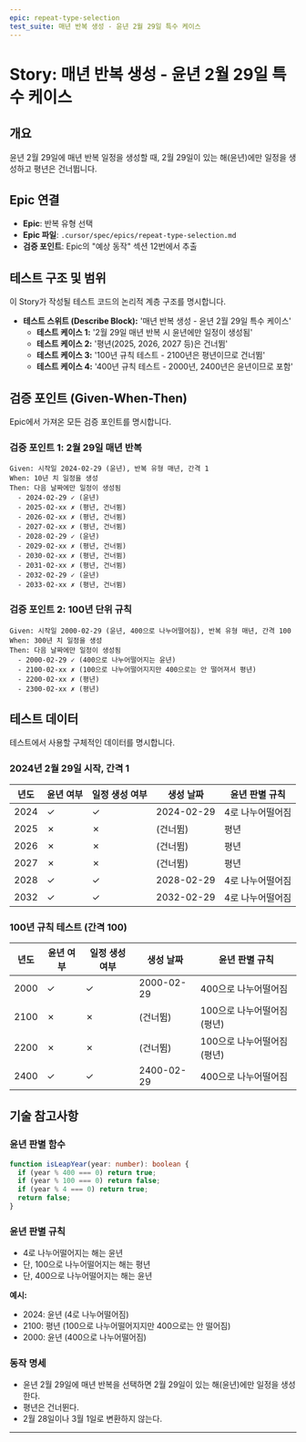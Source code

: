 ```yaml
---
epic: repeat-type-selection
test_suite: 매년 반복 생성 - 윤년 2월 29일 특수 케이스
---
```


# Story: 매년 반복 생성 - 윤년 2월 29일 특수 케이스

## 개요

윤년 2월 29일에 매년 반복 일정을 생성할 때, 2월 29일이 있는 해(윤년)에만 일정을 생성하고 평년은 건너뜁니다.

## Epic 연결

- **Epic**: 반복 유형 선택
- **Epic 파일**: `.cursor/spec/epics/repeat-type-selection.md`
- **검증 포인트**: Epic의 "예상 동작" 섹션 12번에서 추출

## 테스트 구조 및 범위

이 Story가 작성될 테스트 코드의 논리적 계층 구조를 명시합니다.

- **테스트 스위트 (Describe Block):** '매년 반복 생성 - 윤년 2월 29일 특수 케이스'
  - **테스트 케이스 1:** '2월 29일 매년 반복 시 윤년에만 일정이 생성됨'
  - **테스트 케이스 2:** '평년(2025, 2026, 2027 등)은 건너뜀'
  - **테스트 케이스 3:** '100년 규칙 테스트 - 2100년은 평년이므로 건너뜀'
  - **테스트 케이스 4:** '400년 규칙 테스트 - 2000년, 2400년은 윤년이므로 포함'

## 검증 포인트 (Given-When-Then)

Epic에서 가져온 모든 검증 포인트를 명시합니다.

### 검증 포인트 1: 2월 29일 매년 반복

```
Given: 시작일 2024-02-29 (윤년), 반복 유형 매년, 간격 1
When: 10년 치 일정을 생성
Then: 다음 날짜에만 일정이 생성됨
  - 2024-02-29 ✓ (윤년)
  - 2025-02-xx ✗ (평년, 건너뜀)
  - 2026-02-xx ✗ (평년, 건너뜀)
  - 2027-02-xx ✗ (평년, 건너뜀)
  - 2028-02-29 ✓ (윤년)
  - 2029-02-xx ✗ (평년, 건너뜀)
  - 2030-02-xx ✗ (평년, 건너뜀)
  - 2031-02-xx ✗ (평년, 건너뜀)
  - 2032-02-29 ✓ (윤년)
  - 2033-02-xx ✗ (평년, 건너뜀)
```

### 검증 포인트 2: 100년 단위 규칙

```
Given: 시작일 2000-02-29 (윤년, 400으로 나누어떨어짐), 반복 유형 매년, 간격 100
When: 300년 치 일정을 생성
Then: 다음 날짜에만 일정이 생성됨
  - 2000-02-29 ✓ (400으로 나누어떨어지는 윤년)
  - 2100-02-xx ✗ (100으로 나누어떨어지지만 400으로는 안 떨어져서 평년)
  - 2200-02-xx ✗ (평년)
  - 2300-02-xx ✗ (평년)
```

## 테스트 데이터

테스트에서 사용할 구체적인 데이터를 명시합니다.

### 2024년 2월 29일 시작, 간격 1

| 년도 | 윤년 여부 | 일정 생성 여부 | 생성 날짜  | 윤년 판별 규칙   |
| ---- | --------- | -------------- | ---------- | ---------------- |
| 2024 | ✓         | ✓              | 2024-02-29 | 4로 나누어떨어짐 |
| 2025 | ✗         | ✗              | (건너뜀)   | 평년             |
| 2026 | ✗         | ✗              | (건너뜀)   | 평년             |
| 2027 | ✗         | ✗              | (건너뜀)   | 평년             |
| 2028 | ✓         | ✓              | 2028-02-29 | 4로 나누어떨어짐 |
| 2032 | ✓         | ✓              | 2032-02-29 | 4로 나누어떨어짐 |

### 100년 규칙 테스트 (간격 100)

| 년도 | 윤년 여부 | 일정 생성 여부 | 생성 날짜  | 윤년 판별 규칙              |
| ---- | --------- | -------------- | ---------- | --------------------------- |
| 2000 | ✓         | ✓              | 2000-02-29 | 400으로 나누어떨어짐        |
| 2100 | ✗         | ✗              | (건너뜀)   | 100으로 나누어떨어짐 (평년) |
| 2200 | ✗         | ✗              | (건너뜀)   | 100으로 나누어떨어짐 (평년) |
| 2400 | ✓         | ✓              | 2400-02-29 | 400으로 나누어떨어짐        |

## 기술 참고사항

### 윤년 판별 함수

```typescript
function isLeapYear(year: number): boolean {
  if (year % 400 === 0) return true;
  if (year % 100 === 0) return false;
  if (year % 4 === 0) return true;
  return false;
}
```

### 윤년 판별 규칙

- 4로 나누어떨어지는 해는 윤년
- 단, 100으로 나누어떨어지는 해는 평년
- 단, 400으로 나누어떨어지는 해는 윤년

**예시:**

- 2024: 윤년 (4로 나누어떨어짐)
- 2100: 평년 (100으로 나누어떨어지지만 400으로는 안 떨어짐)
- 2000: 윤년 (400으로 나누어떨어짐)

### 동작 명세

- 윤년 2월 29일에 매년 반복을 선택하면 2월 29일이 있는 해(윤년)에만 일정을 생성한다.
- 평년은 건너뛴다.
- 2월 28일이나 3월 1일로 변환하지 않는다.

---
